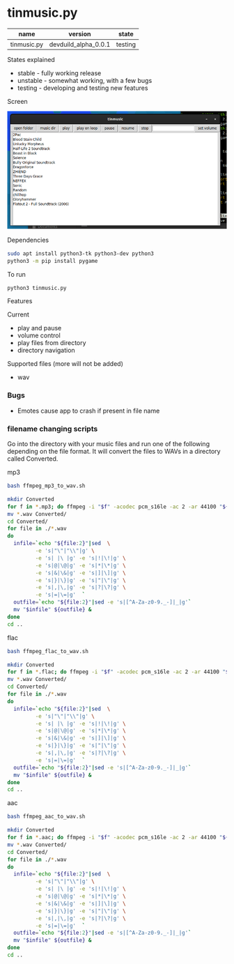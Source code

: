 tinmusic.py
===
|name|version|state|
|:---:|:---:|:---:|
|tinmusic.py|devduild_alpha_0.0.1|testing|

States explained

* stable - fully working release
* unstable - somewhat working, with a few bugs
* testing - developing and testing new features

Screen

![](screen.png)

Dependencies
```bash
sudo apt install python3-tk python3-dev python3
python3 -m pip install pygame
```
To run
```bash
python3 tinmusic.py
```

Features

Current
* play and pause
* volume control
* play files from directory
* directory navigation

Supported files (more will not be added)
* wav

### Bugs
* Emotes cause app to crash if present in file name
### filename changing scripts
Go into the directory with your music files and run one of the following depending on the file format. It will convert the files to WAVs in a directory called Converted.

mp3
```bash
bash ffmpeg_mp3_to_wav.sh
```
```bash
mkdir Converted
for f in *.mp3; do ffmpeg -i "$f" -acodec pcm_s16le -ac 2 -ar 44100 "${f%}.wav"; done
mv *.wav Converted/
cd Converted/
for file in ./*.wav
do
  infile=`echo "${file:2}"|sed  \
         -e 's|"\"|"\\"|g' \
         -e 's| |\ |g' -e 's|!|\!|g' \
         -e 's|@|\@|g' -e 's|*|\*|g' \
         -e 's|&|\&|g' -e 's|]|\]|g' \
         -e 's|}|\}|g' -e 's|"|\"|g' \
         -e 's|,|\,|g' -e 's|?|\?|g' \
         -e 's|=|\=|g'  `
  outfile=`echo "${file:2}"|sed -e 's|[^A-Za-z0-9._-]|_|g'`
  mv "$infile" ${outfile} &
done
cd ..
```
flac
```bash
bash ffmpeg_flac_to_wav.sh
```
```bash
mkdir Converted
for f in *.flac; do ffmpeg -i "$f" -acodec pcm_s16le -ac 2 -ar 44100 "${f%}.wav"; done
mv *.wav Converted/
cd Converted/
for file in ./*.wav
do
  infile=`echo "${file:2}"|sed  \
         -e 's|"\"|"\\"|g' \
         -e 's| |\ |g' -e 's|!|\!|g' \
         -e 's|@|\@|g' -e 's|*|\*|g' \
         -e 's|&|\&|g' -e 's|]|\]|g' \
         -e 's|}|\}|g' -e 's|"|\"|g' \
         -e 's|,|\,|g' -e 's|?|\?|g' \
         -e 's|=|\=|g'  `
  outfile=`echo "${file:2}"|sed -e 's|[^A-Za-z0-9._-]|_|g'`
  mv "$infile" ${outfile} &
done
cd ..
```
aac
```bash
bash ffmpeg_aac_to_wav.sh
```
```bash
mkdir Converted
for f in *.aac; do ffmpeg -i "$f" -acodec pcm_s16le -ac 2 -ar 44100 "${f%}.wav"; done
mv *.wav Converted/
cd Converted/
for file in ./*.wav
do
  infile=`echo "${file:2}"|sed  \
         -e 's|"\"|"\\"|g' \
         -e 's| |\ |g' -e 's|!|\!|g' \
         -e 's|@|\@|g' -e 's|*|\*|g' \
         -e 's|&|\&|g' -e 's|]|\]|g' \
         -e 's|}|\}|g' -e 's|"|\"|g' \
         -e 's|,|\,|g' -e 's|?|\?|g' \
         -e 's|=|\=|g'  `
  outfile=`echo "${file:2}"|sed -e 's|[^A-Za-z0-9._-]|_|g'`
  mv "$infile" ${outfile} &
done
cd ..
```
